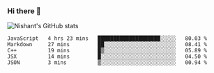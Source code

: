 ### Hi there 👋

<!--
**phoenixx1/phoenixx1** is a ✨ _special_ ✨ repository because its `README.md` (this file) appears on your GitHub profile.

Here are some ideas to get you started:

- 🔭 I’m currently working on ...
- 🌱 I’m currently learning ...
- 👯 I’m looking to collaborate on ...
- 🤔 I’m looking for help with ...
- 💬 Ask me about ...
- 📫 How to reach me: ...
- 😄 Pronouns: ...
- ⚡ Fun fact: ...
-->

![Nishant's GitHub stats](https://github-readme-stats.vercel.app/api?username=phoenixx1&count_private=true)   
<!--START_SECTION:waka-->
```text
JavaScript   4 hrs 23 mins   ████████████████████░░░░░   80.03 % 
Markdown     27 mins         ██░░░░░░░░░░░░░░░░░░░░░░░   08.41 % 
C++          19 mins         █▒░░░░░░░░░░░░░░░░░░░░░░░   05.89 % 
JSX          14 mins         █░░░░░░░░░░░░░░░░░░░░░░░░   04.50 % 
JSON         3 mins          ▒░░░░░░░░░░░░░░░░░░░░░░░░   00.94 % 
```
<!--END_SECTION:waka-->
